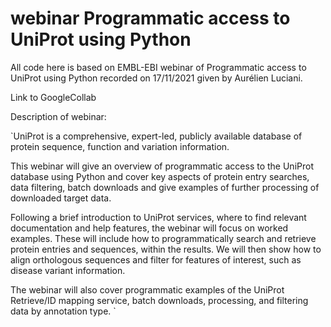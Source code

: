 # webinar Programmatic access to UniProt using Python

All code here is based on EMBL-EBI webinar of Programmatic access to UniProt using Python recorded on 17/11/2021 given by Aurélien Luciani.

Link to GoogleCollab

Description of webinar: 

`UniProt is a comprehensive, expert-led, publicly available database of protein sequence, function and variation information.

This webinar will give an overview of programmatic access to the UniProt database using Python and cover key aspects of protein entry searches, data filtering, batch downloads and give examples of further processing of downloaded target data.

Following a brief introduction to UniProt services, where to find relevant documentation and help features, the webinar will focus on worked examples. These will include how to programmatically search and retrieve protein entries and sequences, within the results. We will then show how to align orthologous sequences and filter for features of interest, such as disease variant information.

The webinar will also cover programmatic examples of the UniProt Retrieve/ID mapping service, batch downloads, processing, and filtering data by annotation type. `

